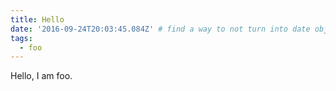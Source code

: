 ```yaml
---
title: Hello
date: '2016-09-24T20:03:45.084Z' # find a way to not turn into date obj
tags:
  - foo
---
```

Hello, I am foo.